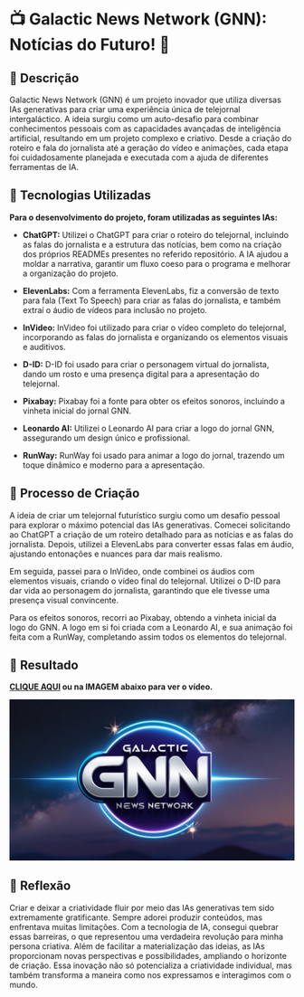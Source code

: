 # 📺 Galactic News Network (GNN): Notícias do Futuro! 🌌

## 📒 Descrição
Galactic News Network (GNN) é um projeto inovador que utiliza diversas IAs generativas para criar uma experiência única de telejornal intergaláctico. A ideia surgiu como um auto-desafio para combinar conhecimentos pessoais com as capacidades avançadas de inteligência artificial, resultando em um projeto complexo e criativo. Desde a criação do roteiro e fala do jornalista até a geração do vídeo e animações, cada etapa foi cuidadosamente planejada e executada com a ajuda de diferentes ferramentas de IA.

## 🤖 Tecnologias Utilizadas

**Para o desenvolvimento do projeto, foram utilizadas as seguintes IAs:**

- **ChatGPT:** Utilizei o ChatGPT para criar o roteiro do telejornal, incluindo as falas do jornalista e a estrutura das notícias, bem como na criação dos próprios READMEs presentes no referido repositório. A IA ajudou a moldar a narrativa, garantir um fluxo coeso para o programa e melhorar a organização do projeto.

- **ElevenLabs:** Com a ferramenta ElevenLabs, fiz a conversão de texto para fala (Text To Speech) para criar as falas do jornalista, e também extraí o áudio de vídeos para inclusão no projeto.

- **InVideo:** InVideo foi utilizado para criar o vídeo completo do telejornal, incorporando as falas do jornalista e organizando os elementos visuais e auditivos.

- **D-ID:** D-ID foi usado para criar o personagem virtual do jornalista, dando um rosto e uma presença digital para a apresentação do telejornal.

- **Pixabay:** Pixabay foi a fonte para obter os efeitos sonoros, incluindo a vinheta inicial do jornal GNN.

- **Leonardo AI:** Utilizei o Leonardo AI para criar a logo do jornal GNN, assegurando um design único e profissional.

- **RunWay:** RunWay foi usado para animar a logo do jornal, trazendo um toque dinâmico e moderno para a apresentação.

## 🧐 Processo de Criação
A ideia de criar um telejornal futurístico surgiu como um desafio pessoal para explorar o máximo potencial das IAs generativas. Comecei solicitando ao ChatGPT a criação de um roteiro detalhado para as notícias e as falas do jornalista. Depois, utilizei a ElevenLabs para converter essas falas em áudio, ajustando entonações e nuances para dar mais realismo.

Em seguida, passei para o InVideo, onde combinei os áudios com elementos visuais, criando o vídeo final do telejornal. Utilizei o D-ID para dar vida ao personagem do jornalista, garantindo que ele tivesse uma presença visual convincente.

Para os efeitos sonoros, recorri ao Pixabay, obtendo a vinheta inicial da logo do GNN. A logo em si foi criada com a Leonardo AI, e sua animação foi feita com a RunWay, completando assim todos os elementos do telejornal.

## 🚀 Resultado

**[CLIQUE AQUI](https://www.capcut.com/s/CQrrbZCPdpU02H4t/) ou na IMAGEM abaixo para ver o vídeo.**

[![CLIQUE AQUI PARA VER O VÍDEO](https://github.com/JoaoLagos/lab-natty-or-not/blob/main/assets/Logo.jpg)](https://www.capcut.com/s/CQrrbZCPdpU02H4t/)

## 💭 Reflexão
Criar e deixar a criatividade fluir por meio das IAs generativas tem sido extremamente gratificante. Sempre adorei produzir conteúdos, mas enfrentava muitas limitações. Com a tecnologia de IA, consegui quebrar essas barreiras, o que representou uma verdadeira revolução para minha persona criativa. Além de facilitar a materialização das ideias, as IAs proporcionam novas perspectivas e possibilidades, ampliando o horizonte de criação. Essa inovação não só potencializa a criatividade individual, mas também transforma a maneira como nos expressamos e interagimos com o mundo.
